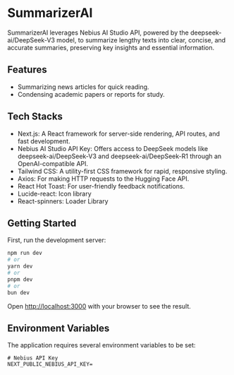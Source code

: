 # SummarizerAI

SummarizerAI leverages Nebius AI Studio API, powered by the deepseek-ai/DeepSeek-V3 model, to summarize lengthy texts into clear, concise, and accurate summaries, preserving key insights and essential information.

## Features
- Summarizing news articles for quick reading.
- Condensing academic papers or reports for study.

## Tech Stacks
- Next.js: A React framework for server-side rendering, API routes, and fast development.
- Nebius AI Studio API Key: Offers access to DeepSeek models like deepseek-ai/DeepSeek-V3 and deepseek-ai/DeepSeek-R1 through an OpenAI-compatible API.
- Tailwind CSS: A utility-first CSS framework for rapid, responsive styling.
- Axios: For making HTTP requests to the Hugging Face API.
- React Hot Toast: For user-friendly feedback notifications.
- Lucide-react: Icon library
- React-spinners: Loader Library

## Getting Started

First, run the development server:

```bash
npm run dev
# or
yarn dev
# or
pnpm dev
# or
bun dev
```

Open [http://localhost:3000](http://localhost:3000) with your browser to see the result.

## Environment Variables

The application requires several environment variables to be set:

```
# Nebius API Key 
NEXT_PUBLIC_NEBIUS_API_KEY=
```
